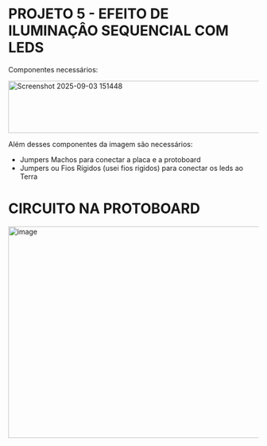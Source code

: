 # PROJETO 5 - EFEITO DE ILUMINAÇÂO SEQUENCIAL COM LEDS
Componentes necessários:

<img width="517" height="105" alt="Screenshot 2025-09-03 151448" src="https://github.com/user-attachments/assets/3d670af8-5b76-4252-83de-9c17dc09df18" />

Além desses componentes da imagem são necessários:
- Jumpers Machos para conectar a placa e a protoboard
- Jumpers ou Fios Rígidos (usei fios rigidos) para conectar os leds ao Terra

# CIRCUITO NA PROTOBOARD

<img width="592" height="426" alt="image" src="https://github.com/user-attachments/assets/d121deff-402d-487c-b2dd-47d9b97d71f5" />
